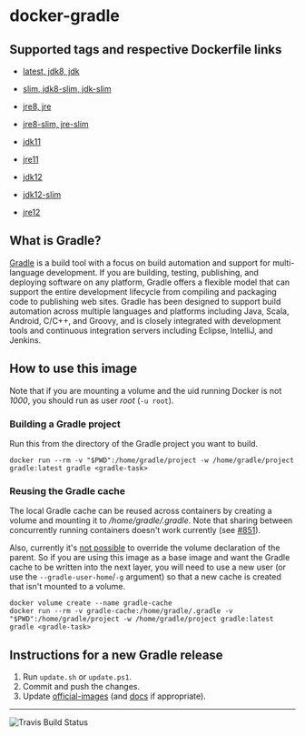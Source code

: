# docker-gradle

## Supported tags and respective Dockerfile links

* [latest, jdk8, jdk](https://github.com/keeganwitt/docker-gradle/blob/master/jdk8/Dockerfile)
* [slim, jdk8-slim, jdk-slim](https://github.com/keeganwitt/docker-gradle/blob/master/jdk8-slim/Dockerfile)

* [jre8, jre](https://github.com/keeganwitt/docker-gradle/blob/master/jre8/Dockerfile)
* [jre8-slim, jre-slim](https://github.com/keeganwitt/docker-gradle/blob/master/jre8-slim/Dockerfile)

* [jdk11](https://github.com/keeganwitt/docker-gradle/blob/master/jdk11/Dockerfile)

* [jre11](https://github.com/keeganwitt/docker-gradle/blob/master/jre11/Dockerfile)

* [jdk12](https://github.com/keeganwitt/docker-gradle/blob/master/jdk12/Dockerfile)
* [jdk12-slim](https://github.com/keeganwitt/docker-gradle/blob/master/jdk12-slim/Dockerfile)

* [jre12](https://github.com/keeganwitt/docker-gradle/blob/master/jre12/Dockerfile)

## What is Gradle?

[Gradle](https://gradle.org/) is a build tool with a focus on build automation and support for multi-language development. If you are building, testing, publishing, and deploying software on any platform, Gradle offers a flexible model that can support the entire development lifecycle from compiling and packaging code to publishing web sites. Gradle has been designed to support build automation across multiple languages and platforms including Java, Scala, Android, C/C++, and Groovy, and is closely integrated with development tools and continuous integration servers including Eclipse, IntelliJ, and Jenkins.

## How to use this image

Note that if you are mounting a volume and the uid running Docker is not _1000_, you should run as user _root_ (`-u root`).

### Building a Gradle project

Run this from the directory of the Gradle project you want to build.

`docker run --rm -v "$PWD":/home/gradle/project -w /home/gradle/project gradle:latest gradle <gradle-task>`

### Reusing the Gradle cache

The local Gradle cache can be reused across containers by creating a volume and mounting it to _/home/gradle/.gradle_.
Note that sharing between concurrently running containers doesn't work currently
(see [#851](https://github.com/gradle/gradle/issues/851)).

Also, currently it's [not possible](https://github.com/moby/moby/issues/3465) to override the volume declaration of the parent.
So if you are using this image as a base image and want the Gradle cache to be written into the next layer, you will need to use a new user (or use the `--gradle-user-home`/`-g` argument) so that a new cache is created that isn't mounted to a volume.

```
docker volume create --name gradle-cache
docker run --rm -v gradle-cache:/home/gradle/.gradle -v "$PWD":/home/gradle/project -w /home/gradle/project gradle:latest gradle <gradle-task>
```

## Instructions for a new Gradle release

1. Run `update.sh` or `update.ps1`.
1. Commit and push the changes.
1. Update [official-images](https://github.com/docker-library/official-images) (and [docs](https://github.com/docker-library/docs) if appropriate).

---
![Travis Build Status](https://travis-ci.org/keeganwitt/docker-gradle.svg?branch=master)
